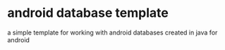 # android database template
a simple template for working with android databases created in java for android
